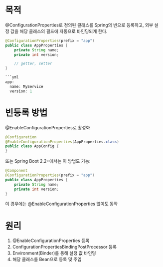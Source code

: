 # 목적
@ConfigurationProperties로 정의된 클래스를 Spring의 빈으로 등록하고,
외부 설정 값을 해당 클래스의 필드에 자동으로 바인딩되게 한다.

```java
@ConfigurationProperties(prefix = "app")
public class AppProperties {
    private String name;
    private int version;

    // getter, setter
}

```yml
app:
  name: MyService
  version: 1
```

# 빈등록 방법

@EnableConfigurationProperties로 활성화
```java
@Configuration
@EnableConfigurationProperties(AppProperties.class)
public class AppConfig {
}
```
또는 Spring Boot 2.2+에서는 이 방법도 가능:

```java
@Component
@ConfigurationProperties(prefix = "app")
public class AppProperties {
    private String name;
    private int version;
}
```
이 경우에는 @EnableConfigurationProperties 없이도 동작

# 원리 
1. @EnableConfigurationProperties 등록
2. ConfigurationPropertiesBindingPostProcessor 등록
3. Environment(Binder)를 통해 설정 값 바인딩
4. 해당 클래스를 Bean으로 등록 및 주입